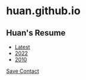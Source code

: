 # huan.github.io

## Huan's Resume

- [Latest](resumes/2023.html)
- [2022](resumes/2022.md)
- [2010](resumes/2010.md)

<a href="data:text/vcard;charset=utf-8,BEGIN:VCARD
VERSION:3.0
FN:Huan Li
ORG:PreAngel
TEL:+1(650)503-3788
EMAIL:huan@pre-angel.com
PHOTO;MEDIATYPE=image/jpeg:https://pre-angel.com/assets/peoples/huan-li/avatar.jpg
END:VCARD">Save Contact</a>
